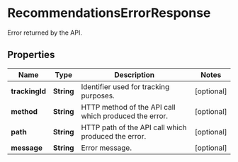 

# RecommendationsErrorResponse

Error returned by the API.

## Properties

| Name | Type | Description | Notes |
|------------ | ------------- | ------------- | -------------|
|**trackingId** | **String** | Identifier used for tracking purposes. |  [optional] |
|**method** | **String** | HTTP method of the API call which produced the error. |  [optional] |
|**path** | **String** | HTTP path of the API call which produced the error. |  [optional] |
|**message** | **String** | Error message. |  [optional] |



